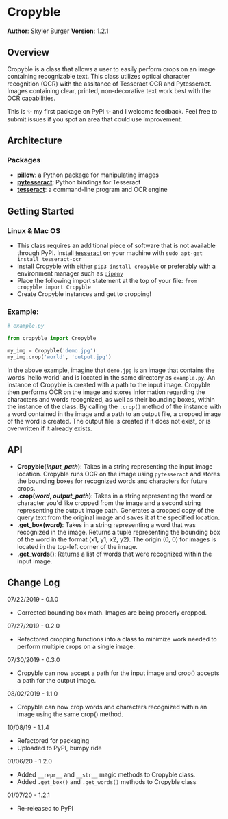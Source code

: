# Cropyble

**Author**: Skyler Burger
**Version**: 1.2.1

## Overview
Cropyble is a class that allows a user to easily perform crops on an image containing recognizable text. This class utilizes optical character recognition (OCR) with the assitance of Tesseract OCR and Pytesseract. Images containing clear, printed, non-decorative text work best with the OCR capabilities.

This is :sparkles: my first package on PyPI :sparkles: and I welcome feedback. Feel free to submit issues if you spot an area that could use improvement. 

## Architecture
### Packages
- [**pillow**](https://python-pillow.org/): a Python package for manipulating images
- [**pytesseract**](https://github.com/madmaze/pytesseract): Python bindings for Tesseract
- [**tesseract**](https://github.com/tesseract-ocr/tesseract): a command-line program and OCR engine

## Getting Started
### Linux & Mac OS
- This class requires an additional piece of software that is not available through PyPI. Install [tesseract](https://github.com/tesseract-ocr/tesseract) on your machine with `sudo apt-get install tesseract-ocr`
- Install Cropyble with either `pip3 install cropyble` or preferably with a environment manager such as [`pipenv`](https://pipenv.readthedocs.io/en/latest/)
- Place the following import statement at the top of your file: `from cropyble import Cropyble`
- Create Cropyble instances and get to cropping!

### Example:
````python
# example.py

from cropyble import Cropyble

my_img = Cropyble('demo.jpg')
my_img.crop('world', 'output.jpg')
````
In the above example, imagine that `demo.jpg` is an image that contains the words 'hello world' and is located in the same directory as `example.py`. An instance of Cropyble is created with a path to the input image. Cropyble then performs OCR on the image and stores information regarding the characters and words recognized, as well as their bounding boxes, within the instance of the class. By calling the `.crop()` method of the instance with a word contained in the image and a path to an output file, a cropped image of the word is created. The output file is created if it does not exist, or is overwritten if it already exists.

## API
- **Cropyble(*input_path*)**: Takes in a string representing the input image location. Cropyble runs OCR on the image using `pytesseract` and stores the bounding boxes for recognized words and characters for future crops.
- **.crop(*word*, *output_path*)**: Takes in a string representing the word or character you'd like cropped from the image and a second string representing the output image path. Generates a cropped copy of the query text from the original image and saves it at the specified location.
- **.get_box(*word*)**: Takes in a string representing a word that was recognized in the image. Returns a tuple representing the bounding box of the word in the format (x1, y1, x2, y2). The origin (0, 0) for images is located in the top-left corner of the image.
- **.get_words()**: Returns a list of words that were recognized within the input image.

## Change Log
07/22/2019 - 0.1.0
- Corrected bounding box math. Images are being properly cropped.

07/27/2019 - 0.2.0
- Refactored cropping functions into a class to minimize work needed to perform multiple crops on a single image.

07/30/2019 - 0.3.0
- Cropyble can now accept a path for the input image and crop() accepts a path for the output image.

08/02/2019 - 1.1.0
- Cropyble can now crop words and characters recognized within an image using the same crop() method.

10/08/19 - 1.1.4
- Refactored for packaging
- Uploaded to PyPI, bumpy ride

01/06/20 - 1.2.0
- Added `__repr__` and `__str__` magic methods to Cropyble class.
- Added `.get_box()` and `.get_words()` methods to Cropyble class

01/07/20 - 1.2.1
- Re-released to PyPI
